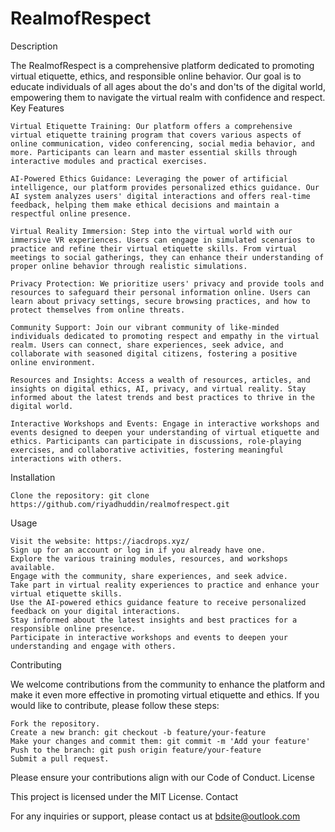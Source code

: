 # RealmofRespect
Description

The RealmofRespect is a comprehensive platform dedicated to promoting virtual etiquette, ethics, and responsible online behavior. Our goal is to educate individuals of all ages about the do's and don'ts of the digital world, empowering them to navigate the virtual realm with confidence and respect.
Key Features

    Virtual Etiquette Training: Our platform offers a comprehensive virtual etiquette training program that covers various aspects of online communication, video conferencing, social media behavior, and more. Participants can learn and master essential skills through interactive modules and practical exercises.

    AI-Powered Ethics Guidance: Leveraging the power of artificial intelligence, our platform provides personalized ethics guidance. Our AI system analyzes users' digital interactions and offers real-time feedback, helping them make ethical decisions and maintain a respectful online presence.

    Virtual Reality Immersion: Step into the virtual world with our immersive VR experiences. Users can engage in simulated scenarios to practice and refine their virtual etiquette skills. From virtual meetings to social gatherings, they can enhance their understanding of proper online behavior through realistic simulations.

    Privacy Protection: We prioritize users' privacy and provide tools and resources to safeguard their personal information online. Users can learn about privacy settings, secure browsing practices, and how to protect themselves from online threats.

    Community Support: Join our vibrant community of like-minded individuals dedicated to promoting respect and empathy in the virtual realm. Users can connect, share experiences, seek advice, and collaborate with seasoned digital citizens, fostering a positive online environment.

    Resources and Insights: Access a wealth of resources, articles, and insights on digital ethics, AI, privacy, and virtual reality. Stay informed about the latest trends and best practices to thrive in the digital world.

    Interactive Workshops and Events: Engage in interactive workshops and events designed to deepen your understanding of virtual etiquette and ethics. Participants can participate in discussions, role-playing exercises, and collaborative activities, fostering meaningful interactions with others.

Installation

    Clone the repository: git clone https://github.com/riyadhuddin/realmofrespect.git

Usage

    Visit the website: https://iacdrops.xyz/
    Sign up for an account or log in if you already have one.
    Explore the various training modules, resources, and workshops available.
    Engage with the community, share experiences, and seek advice.
    Take part in virtual reality experiences to practice and enhance your virtual etiquette skills.
    Use the AI-powered ethics guidance feature to receive personalized feedback on your digital interactions.
    Stay informed about the latest insights and best practices for a responsible online presence.
    Participate in interactive workshops and events to deepen your understanding and engage with others.

Contributing

We welcome contributions from the community to enhance the platform and make it even more effective in promoting virtual etiquette and ethics. If you would like to contribute, please follow these steps:

    Fork the repository.
    Create a new branch: git checkout -b feature/your-feature
    Make your changes and commit them: git commit -m 'Add your feature'
    Push to the branch: git push origin feature/your-feature
    Submit a pull request.

Please ensure your contributions align with our Code of Conduct.
License

This project is licensed under the MIT License.
Contact

For any inquiries or support, please contact us at bdsite@outlook.com
